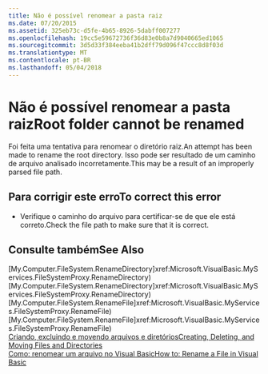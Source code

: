 ```yaml
---
title: Não é possível renomear a pasta raiz
ms.date: 07/20/2015
ms.assetid: 325eb73c-d5fe-4b65-8926-5dabff007277
ms.openlocfilehash: 19cc5e59672736f36d83e0b8a7d9040665ed1065
ms.sourcegitcommit: 3d5d33f384eeba41b2dff79d096f47ccc8d8f03d
ms.translationtype: MT
ms.contentlocale: pt-BR
ms.lasthandoff: 05/04/2018
---
```

# <a name="root-folder-cannot-be-renamed"></a><span data-ttu-id="eaa9a-102">Não é possível renomear a pasta raiz</span><span class="sxs-lookup"><span data-stu-id="eaa9a-102">Root folder cannot be renamed</span></span>
<span data-ttu-id="eaa9a-103">Foi feita uma tentativa para renomear o diretório raiz.</span><span class="sxs-lookup"><span data-stu-id="eaa9a-103">An attempt has been made to rename the root directory.</span></span> <span data-ttu-id="eaa9a-104">Isso pode ser resultado de um caminho de arquivo analisado incorretamente.</span><span class="sxs-lookup"><span data-stu-id="eaa9a-104">This may be a result of an improperly parsed file path.</span></span>  
  
## <a name="to-correct-this-error"></a><span data-ttu-id="eaa9a-105">Para corrigir este erro</span><span class="sxs-lookup"><span data-stu-id="eaa9a-105">To correct this error</span></span>  
  
-   <span data-ttu-id="eaa9a-106">Verifique o caminho do arquivo para certificar-se de que ele está correto.</span><span class="sxs-lookup"><span data-stu-id="eaa9a-106">Check the file path to make sure that it is correct.</span></span>  
  
## <a name="see-also"></a><span data-ttu-id="eaa9a-107">Consulte também</span><span class="sxs-lookup"><span data-stu-id="eaa9a-107">See Also</span></span>  
 <span data-ttu-id="eaa9a-108">[My.Computer.FileSystem.RenameDirectory]xref:Microsoft.VisualBasic.MyServices.FileSystemProxy.RenameDirectory)</span><span class="sxs-lookup"><span data-stu-id="eaa9a-108">[My.Computer.FileSystem.RenameDirectory]xref:Microsoft.VisualBasic.MyServices.FileSystemProxy.RenameDirectory)</span></span>  
 <span data-ttu-id="eaa9a-109">[My.Computer.FileSystem.RenameFile]xref:Microsoft.VisualBasic.MyServices.FileSystemProxy.RenameFile)</span><span class="sxs-lookup"><span data-stu-id="eaa9a-109">[My.Computer.FileSystem.RenameFile]xref:Microsoft.VisualBasic.MyServices.FileSystemProxy.RenameFile)</span></span>  
 [<span data-ttu-id="eaa9a-110">Criando, excluindo e movendo arquivos e diretórios</span><span class="sxs-lookup"><span data-stu-id="eaa9a-110">Creating, Deleting, and Moving Files and Directories</span></span>](../../visual-basic/developing-apps/programming/drives-directories-files/creating-deleting-and-moving-files-and-directories.md)  
 [<span data-ttu-id="eaa9a-111">Como: renomear um arquivo no Visual Basic</span><span class="sxs-lookup"><span data-stu-id="eaa9a-111">How to: Rename a File in Visual Basic</span></span>](../developing-apps/programming/drives-directories-files/how-to-rename-a-file.md)  

